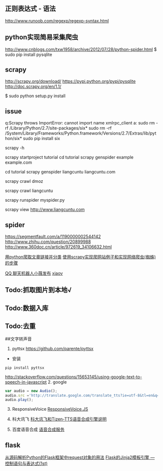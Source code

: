 ## 正则表达式 - 语法
http://www.runoob.com/regexp/regexp-syntax.html
## python实现简易采集爬虫
http://www.cnblogs.com/txw1958/archive/2012/07/28/python-spider.html
$ sudo pip install pysqlite


## scrapy
http://scrapy.org/download/
https://pypi.python.org/pypi/pysqlite
http://doc.scrapy.org/en/1.1/

$ sudo python setup.py install

## issue
q:Scrapy throws ImportError: cannot import name xmlrpc_client
a:
sudo rm -rf /Library/Python/2.7/site-packages/six*
sudo rm -rf /System/Library/Frameworks/Python.framework/Versions/2.7/Extras/lib/python/six*
sudo pip install six


scrapy -h

scrapy startproject tutorial
cd tutorial
scrapy genspider example example.com

cd tutorial
scrapy genspider liangcuntu liangcuntu.com

scrapy crawl dmoz

scrapy crawl liangcuntu

scrapy runspider myspider.py

scrapy  view http://www.liangcuntu.com

## spider
https://segmentfault.com/a/1190000002544142
http://www.zhihu.com/question/20899988
http://www.360doc.cn/article/972619_34106632.html

[用python爬取文章链接并分类](http://blog.csdn.net/yuxiangyunei/article/details/50438936)
[使用scrapy实现爬网站例子和实现网络爬虫(蜘蛛)的步骤](http://www.jb51.net/article/46107.htm)

[QQ 聊天机器人小薇发布](http://www.oschina.net/news/73874/qq-xiaov)
[xiaov](https://github.com/b3log/xiaov)

## Todo:抓取图片到本地√
## Todo:数据入库
## Todo:去重


##文字转声音
1. pyttsx
https://github.com/parente/pyttsx

- 安装
```
pip install pyttsx
```
http://stackoverflow.com/questions/15653145/using-google-text-to-speech-in-javascript
2. google
```javascript
var audio = new Audio();
audio.src ='http://translate.google.com/translate_tts?ie=utf-8&tl=en&q=Hello%20World.';
audio.play();
```
3. ResponsiveVoice
[ResponsiveVoice.JS](http://responsivevoice.org/)
4. 科大讯飞
[科大讯飞和Tizen-TTS语音合成引擎说明](http://bbs.tizennet.com/thread-100426-1-1.html)

5. 百度语音合成
[语音合成服务](http://yuyin.baidu.com/tts)

## flask
[从源码解析Python的Flask框架中request对象的用法](http://www.jb51.net/article/85736.htm)
[Flask的Jinja2模板引擎 — 控制语句与表达式(1st)](http://www.ttlsa.com/linux/flask-jinja2-template-engine-control-statement-and-expression/)